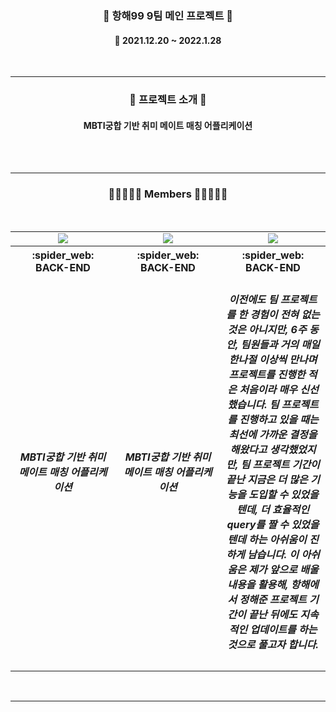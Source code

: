<h3 align="center"><b>📰 항해99 9팀 메인 프로젝트 📰</b></h3>
	
<h4 align="center">📆 2021.12.20 ~ 2022.1.28</h4>
<br>

---

<h3 align="center"><b>🎫 프로젝트 소개 🎫</b></h3>
<h4 align="center"> MBTI궁합 기반 취미 메이트 매칭 어플리케이션 </h4>
<br><br>

---

<h3 align="center"><b>👨🏻‍🤝‍👨🏻 Members 👨🏻‍🤝‍👨🏻</b></h3>
<br>
<table align="center">
    <tr>
        <td align="center">
        <a href=""><img src="https://img.shields.io/badge/김종욱-000AFF?style=뱃지모양&logo=로고&logoColor=white"/></a>
        </td>
        <td align="center">
        <a href=""><img src="https://img.shields.io/badge/김영철-2DDC88?style=뱃지모양&logo=로고&logoColor=black"/></a>
        </td>
        <td align="center">
        <a href=""><img src="https://img.shields.io/badge/성해인-D77EE9?style=뱃지모양&logo=로고&logoColor=white"/></a>
        </td>
    </tr>
    <tr>
        <th width="25%" align="center">:spider_web: BACK-END
        </th>
        <th width="25%" align="center">:spider_web: BACK-END
        </th>
        <th width="25%" align="center">:spider_web: BACK-END 
        </th>
    </tr>
    <tr>
        <td align="center">
        <h5 align="center"> MBTI궁합 기반 취미 메이트 매칭 어플리케이션 </h5>
        </td>
        <td align="center">
        <h5 align="center"> MBTI궁합 기반 취미 메이트 매칭 어플리케이션 </h5>
        </td>
        <td align="center">
        <h5> 이전에도 팀 프로젝트를 한 경험이 전혀 없는 것은 아니지만,
6주 동안, 팀원들과 거의 매일 한나절 이상씩 만나며 프로젝트를 진행한 적은 처음이라 매우 신선했습니다.
팀 프로젝트를 진행하고 있을 때는 최선에 가까운 결정을 해왔다고 생각했었지만,
팀 프로젝트 기간이 끝난 지금은 더 많은 기능을 도입할 수 있었을 텐데, 더 효율적인 query를 짤 수 있었을 텐데 하는 아쉬움이 진하게 남습니다.
이 아쉬움은 제가 앞으로 배울 내용을 활용해, 항해에서 정해준 프로젝트 기간이 끝난 뒤에도 지속적인 업데이트를 하는 것으로 풀고자 합니다. </h5>
        </td>
    </tr>
</table>
<br>

---
